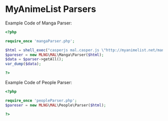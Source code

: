 MyAnimeList Parsers
==========
Example Code of Manga Parser:
```php
<?php

require_once 'mangaParser.php';

$html = shell_exec("casperjs mal.casper.js \"http://myanimelist.net/manga/11\" 2>&1 &");
$pareser = new MLNG\MAL\Manga\Parser($html);
$data = $parser->getAll();
var_dump($data);

?>
 ```
 
 Example Code of People Parser:
```php
<?php

require_once 'peopleParser.php';
$pareser = new MLNG\MAL\People\Parser($html);

?>
 ```
